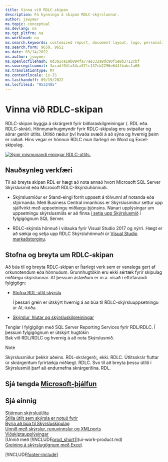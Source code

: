 ```yaml
---
title: Vinna við RDLC-skipan
description: Fá kynningu á skipan RDLC-skýrslunnar.
author: jswymer
ms.topic: conceptual
ms.devlang: na
ms.tgt_pltfrm: na
ms.workload: na
ms.search.keywords: customized report, document layout, logo, personalize
ms.search.form: 9650, 9652
ms.date: 03/14/2022
ms.author: jswymer
ms.openlocfilehash: 0d3a1ce19b094fa77ae332a8dc90f1e8b3712cbf
ms.sourcegitcommit: 3acadf94fa34ca57fc137cb2296e644fbabc1a60
ms.translationtype: MT
ms.contentlocale: is-IS
ms.lasthandoff: 09/19/2022
ms.locfileid: "9532485"
---
```

# <a name="working-with-rdlc-layouts"></a>Vinna við RDLC-skipan

RDLC-skipan byggja á skrárgerð fyrir biðlaraskilgreiningar (. RDL eða. RDLC-skrár). Hönnunarhugmyndir fyrir RDLC-skipulag eru svipaðar og aðrar gerðir útlits. Útlitið ræður því hvaða svæði á að sýna og hvernig þeim er raðað. Hins vegar er hönnun RDLC mun ítarlegri en Word og Excel-skipulag.

[![Sýnir mismunandi einingar RDLC-útlits.](media/rdlc-layout.png)](media/rdlc-layout.png#lightbox)

## <a name="required-tools"></a>Nauðsynleg verkfæri

Til að breyta skipan RDL er hægt að nota annað hvort Microsoft SQL Server Skýrslusmið eða Microsoft RDLC-Skýrsluhönnuði.

- Skýrslusmiður er Stand-eingi forrit uppsett á tölvunni af notanda eða stjórnanda. Með Business Central innanhúss er Skýrslusmiður settur upp sjálfvirkt með uppsetningu miðlægu þjónsins. Nánari upplýsingar um uppsetningu skýrslusmiðs er að finna [í setja upp Skýrslusmið](/sql/reporting-services/install-windows/install-report-builder) í fylgigögnum SQL Server.

- RDLC-skýrsla hönnuð í viðauka fyrir Visual Studio 2017 og nýrri. Hægt er að sækja og setja upp RDLC Skýrsluhönnuði úr [Visual Studio markaðstorginu](https://marketplace.visualstudio.com/items?itemName=ProBITools.MicrosoftRdlcReportDesignerforVisualStudio-18001).

## <a name="create-and-modify-rdlc-layouts"></a>Stofna og breyta um RDLC-skipan

Að búa til og breyta RDLC-skipan er Ítarlegt verk sem er vanalega gert af orkunotendum eða hönnuðum. Grunnhugtökin eru ekki sértæk fyrir skipulag miðlægu skýrslunnar. Af þessum ástæðum er m.a. vísað í eftirfarandi fylgigögn:

- [Stofna RDL-útlit skýrslu](/dynamics365/business-central/dev-itpro/developer/devenv-howto-rdl-report-layout)

    Í þessari grein er útskýrt hvernig á að búa til RDLC-skýrsluuppsetningu úr AL-kóða.

- [Skýrslur, hlutar og skýrsluskilgreiningar](/sql/reporting-services/report-design/reports-report-parts-and-report-definitions-report-builder-and-ssrs?)

 Tenglar í fylgigögn með SQL Server Reporting Services fyrir RDL/RDLC. Í þessum fylgigögnum er útskýrt hugtökin  
Bak við RDL/RDLC og hvernig á að nota Skýrslusmið.

> [!NOTE]
> Skýrslusmiður þekkir aðeins. RDL-skrárgerð;, ekki. RDLC. Útlitsskrár fluttar úr skrárgerðum fyrirtækja miðlægt. RDLC. Svo til að breyta þessu útliti í Skýrslusmið þarf að endurnefna skrárgerðina. RDL.

## <a name="see-related-microsoft-training"></a>Sjá tengda [Microsoft-þjálfun](/training/modules/change-documents-dynamics-365-business-central/index)

## <a name="see-also"></a>Sjá einnig

[Stjórnun skýrsluútlita](ui-manage-report-layouts.md)  
[Stilla útlit sem skýrsla er notuð fyrir](ui-set-report-layout.md)  
[Byrja að búa til Skýrsluskipulag](ui-get-started-layouts.md)  
[Unnið með skýrslur, runuvinnslur og XMLports](ui-work-report.md)  
[Viðskiptaupplýsingar](bi.md)  
[Unnið með [!INCLUDE[prod_short](includes/prod_short.md)]](ui-work-product.md)  
[Greining á skýrslugögnum með Excel](report-analyze-excel.md).

[!INCLUDE[footer-include](includes/footer-banner.md)]
